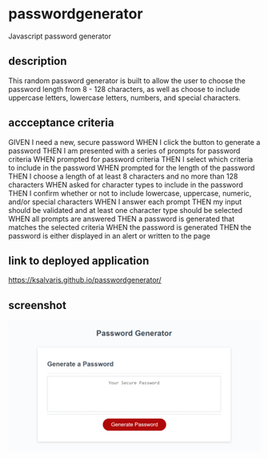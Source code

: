 # passwordgenerator
Javascript password generator 

## description
This random password generator is built to allow the user to choose the password length from 8 - 128 characters, as well as choose to include uppercase letters, lowercase letters, numbers, and special characters. 

## accceptance criteria
GIVEN I need a new, secure password
WHEN I click the button to generate a password
THEN I am presented with a series of prompts for password criteria
WHEN prompted for password criteria
THEN I select which criteria to include in the password
WHEN prompted for the length of the password
THEN I choose a length of at least 8 characters and no more than 128 characters
WHEN asked for character types to include in the password
THEN I confirm whether or not to include lowercase, uppercase, numeric, and/or special characters
WHEN I answer each prompt
THEN my input should be validated and at least one character type should be selected
WHEN all prompts are answered
THEN a password is generated that matches the selected criteria
WHEN the password is generated
THEN the password is either displayed in an alert or written to the page

## link to deployed application
https://ksalvaris.github.io/passwordgenerator/

## screenshot 
![Alt text](Assets/kat.passwordgenerator.png)
